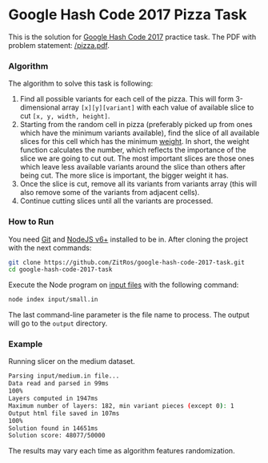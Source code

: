 # Google Hash Code 2017 Pizza Task 

This is the solution for [Google Hash Code 2017](https://hashcode.withgoogle.com) practice task. The PDF with problem statement: [/pizza.pdf](https://github.com/ZitRos/google-hash-code-2017-task/blob/master/pizza.pdf).

### Algorithm

The algorithm to solve this task is following:
1. Find all possible variants for each cell of the pizza. This will form 3-dimensional array `[x][y][variant]` with each value of available slice to cut `[x, y, width, height]`.
2. Starting from the random cell in pizza (preferably picked up from ones which have the minimum variants available), find the slice of all available slices for this cell which has the minimum [weight](https://github.com/ZitRos/google-hash-code-2017-task/blob/da8916d289f832d084b27805885adad85b532a4f/app/slicer.js#L122). In short, the weight function calculates the number, which reflects the importance of the slice we are going to cut out. The most important slices are those ones which leave less available variants around the slice than others after being cut. The more slice is important, the bigger weight it has.
3. Once the slice is cut, remove all its variants from variants array (this will also remove some of the variants from adjacent cells).
4. Continue cutting slices until all the variants are processed.

### How to Run

You need [Git](https://git-scm.com) and [NodeJS v6+](https://nodejs.org/uk/) installed to be in. After cloning the project with the next commands:

```bash
git clone https://github.com/ZitRos/google-hash-code-2017-task.git
cd google-hash-code-2017-task
```

Execute the Node program on [input files](https://github.com/ZitRos/google-hash-code-2017-task/tree/master/input) with the following command:

```bash
node index input/small.in
```

The last command-line parameter is the file name to process. The output will go to the `output` directory.

### Example

Running slicer on the medium dataset.

```bash
Parsing input/medium.in file...
Data read and parsed in 99ms
100%
Layers computed in 1947ms
Maximum number of layers: 182, min variant pieces (except 0): 1
Output html file saved in 107ms
100%
Solution found in 14651ms
Solution score: 48077/50000
```

The results may vary each time as algorithm features randomization.
